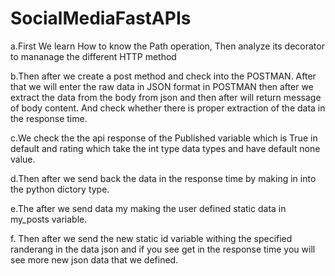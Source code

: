 # SocialMediaFastAPIs

a.First We learn How to know the Path operation, Then analyze its decorator to mananage the different HTTP method

b.Then after we create a post method and check into the POSTMAN. After that we will enter the raw data in JSON format in POSTMAN then after we extract the data from the body from json and then after will return message of body content. And check whether there is proper extraction of the data in the response time.

c.We check the the api response of the Published variable which is True in default and rating which take the int type data types and have default none value.

d.Then after we send back the data in the response time by making in into the python dictory type.

e.The after we send data my making the user defined static data in my_posts variable.

f. Then after we send the new static id variable withing the specified randerang in the data json and if you see get in the response time you will see more new json data that we defined.
